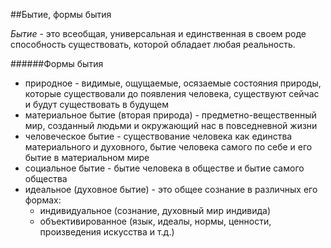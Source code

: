 ##Бытие, формы бытия

*Бытие* - это всеобщая, универсальная и единственная в своем роде способность существовать, которой обладает любая реальность.

######Формы бытия
- природное - видимые, ощущаемые, осязаемые состояния природы, которые существовали до появления человека, существуют сейчас и будут существовать в будущем
- материальное бытие (вторая природа) - предметно-вещественный мир, созданный людьми и окружающий нас в повседневной жизни
- человеческое бытие - существование человека как единства материального и духовного, бытие человека самого по себе и его бытие в материальном мире
- социальное бытие - бытие человека в обществе и бытие самого общества
- идеальное (духовное бытие) - это общее сознание в различных его формах: 
	- индивидуальное (сознание, духовный мир индивида)
	- объективированное (язык, идеалы, нормы, ценности, произведения искусства и т.д.)